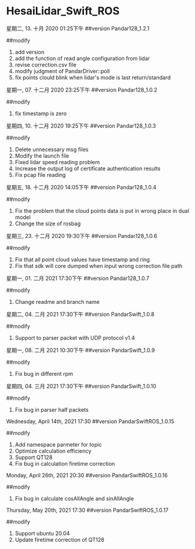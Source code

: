 # HesaiLidar_Swift_ROS

星期二, 13. 十月 2020 01:25下午 
##version
Pandar128_1.2.1 

##modify
1. add version
2. add the function of read angle configuration from lidar 
3. revise correction.csv file 
4. modify judgment of PandarDriver::poll 
5. fix points clould blink when lidar's mode is last return/standard

星期一, 07. 十二月 2020 23:25下午 
##version
Pandar128_1.0.2

##modify
1. fix timestamp is zero

星期四, 10. 十二月 2020 19:25下午 
##version
Pandar128_1.0.3

##modify
1. Delete unnecessary msg files
2. Modify the launch file
3. Fixed lidar speed reading problem
4. Increase the output log of certificate authentication results
5. Fix pcap file reading

星期五, 18. 十二月 2020 14:05下午 
##version
Pandar128_1.0.4

##modify
1. Fix the problem that the cloud points data  is put in wrong place in dual model
2. Change the size of rosbag


星期三, 23. 十二月 2020 19:30下午 
##version
Pandar128_1.0.6

##modify
1. Fix that all point cloud values have timestamp and ring
2. Fix that sdk will core dumped when input wrong correction file path 

星期一, 01. 二月 2021 17:30下午 
##version
Pandar128_1.0.7

##modify
1. Change readme and branch name

星期二, 04. 二月 2021 17:30下午 
##version
PandarSwift_1.0.8

##modify
1. Support to parser packet with UDP protocol v1.4

星期一, 08. 二月 2021 10:30下午 
##version
PandarSwift_1.0.9

##modify
1. Fix bug in different rpm

星期四, 04. 三月 2021 17:30下午 
##version
PandarSwift_1.0.10

##modify
1. Fix bug in parser half packets

Wednesday, April 14th, 2021 17:30
##version
PandarSwiftROS_1.0.15

##modify
1. Add namespace parmeter for topic
2. Optimize calculation efficiency
3. Support QT128
4. Fix bug in calculation firetime correction

Monday, April 26th, 2021 20:30
##version
PandarSwiftROS_1.0.16

##modify
1. Fix bug in calculate cosAllAngle and sinAllAngle

Thursday, May 20th, 2021 17:30
##version
PandarSwiftROS_1.0.17

##modify
1. Support ubuntu 20.04
2. Update firetime correction of QT128



